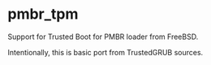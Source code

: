 pmbr_tpm
========

Support for Trusted Boot for PMBR loader from FreeBSD.

Intentionally, this is basic port from TrustedGRUB sources.
